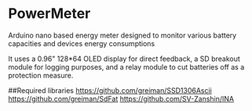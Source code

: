 # PowerMeter
Arduino nano based energy meter designed to monitor various battery capacities and devices energy consumptions

It uses a 0.96" 128*64 OLED display for direct feedback, a SD breakout module for logging purposes, and a relay module to cut batteries off as a protection measure. 

##Required libraries
https://github.com/greiman/SSD1306Ascii
https://github.com/greiman/SdFat
https://github.com/SV-Zanshin/INA
